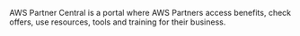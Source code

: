 AWS Partner Central is a portal where AWS Partners access benefits, check offers, use resources, tools and training for their business.